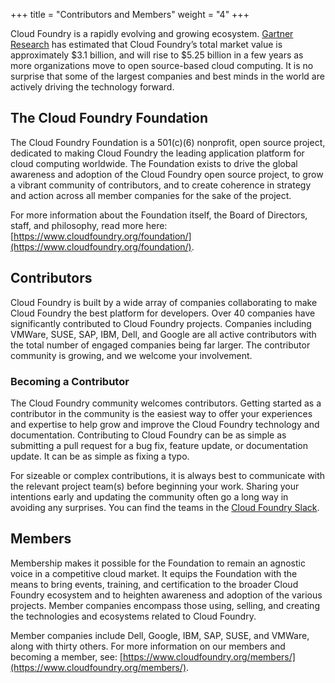 +++
title = "Contributors and Members"
weight = "4"
+++


Cloud Foundry is a rapidly evolving and growing ecosystem. [Gartner Research](https://www.cloudfoundry.org/blog/cloud-foundry-foundation-kicks-off-2019-with-new-members/) has estimated that Cloud Foundry’s total market value is approximately $3.1 billion, and will rise to $5.25 billion in a few years as more organizations move to open source-based cloud computing. It is no surprise that some of the largest companies and best minds in the world are actively driving the technology forward.

## The Cloud Foundry Foundation

The Cloud Foundry Foundation is a 501(c)(6) nonprofit, open source project, dedicated to making Cloud Foundry the leading application platform for cloud computing worldwide.  The Foundation exists to drive the global awareness and adoption of the Cloud Foundry open source project, to grow a vibrant community of contributors, and to create coherence in strategy and action across all member companies for the sake of the project. 

For more information about the Foundation itself, the Board of Directors, staff, and philosophy, read more here: [https://www.cloudfoundry.org/foundation/](https://www.cloudfoundry.org/foundation/).

## Contributors

Cloud Foundry is built by a wide array of companies collaborating to make Cloud Foundry the best platform for developers. Over 40 companies have significantly contributed to Cloud Foundry projects. Companies including VMWare, SUSE, SAP, IBM, Dell, and Google are all active contributors with the total number of engaged companies being far larger. The contributor community is growing, and we welcome your involvement.

### Becoming a Contributor

The Cloud Foundry community welcomes contributors. Getting started as a contributor in the community is the easiest way to offer your experiences and expertise to help grow and improve the Cloud Foundry technology and documentation. Contributing to Cloud Foundry can be as simple as submitting a pull request for a bug fix, feature update, or documentation update. It can be as simple as fixing a typo.

For sizeable or complex contributions, it is always best to communicate with the relevant project team(s) before beginning your work. Sharing your intentions early and updating the community often go a long way in avoiding any surprises. You can find the teams in the [Cloud Foundry Slack](https://slack.cloudfoundry.org/).

## Members

Membership makes it possible for the Foundation to remain an agnostic voice in a competitive cloud market. It equips the Foundation with the means to bring events, training, and certification to the broader Cloud Foundry ecosystem and to heighten awareness and adoption of the various projects. Member companies encompass those using, selling, and creating the technologies and ecosystems related to Cloud Foundry.

Member companies include Dell, Google, IBM, SAP, SUSE, and VMWare, along with thirty others. For more information on our members and becoming a member, see: [https://www.cloudfoundry.org/members/](https://www.cloudfoundry.org/members/).
